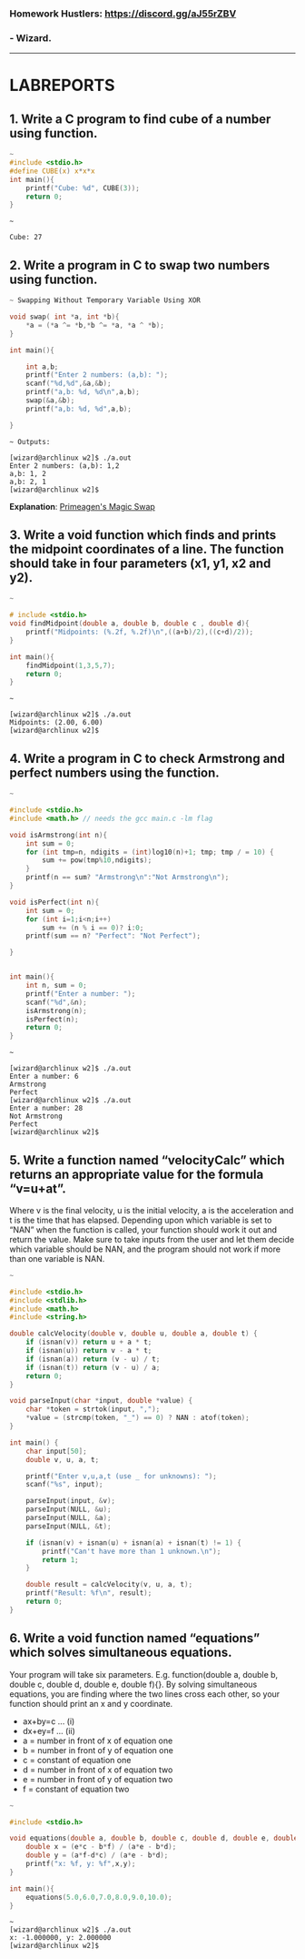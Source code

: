 ### Homework Hustlers: https://discord.gg/aJ55rZBV
### - Wizard.

--- 
# LABREPORTS

## 1. Write a C program to find cube of a number using function. 
```c
~
#include <stdio.h>
#define CUBE(x) x*x*x
int main(){
    printf("Cube: %d", CUBE(3));
    return 0;
}
```
```
~

Cube: 27
```

>
## 2. Write a program in C to swap two numbers using function.
```c
~ Swapping Without Temporary Variable Using XOR

void swap( int *a, int *b){
    *a = (*a ^= *b,*b ^= *a, *a ^ *b);
}

int main(){

    int a,b;
    printf("Enter 2 numbers: (a,b): ");
    scanf("%d,%d",&a,&b);
    printf("a,b: %d, %d\n",a,b);
    swap(&a,&b);
    printf("a,b: %d, %d",a,b);

}
```

```
~ Outputs:

[wizard@archlinux w2]$ ./a.out 
Enter 2 numbers: (a,b): 1,2
a,b: 1, 2
a,b: 2, 1
[wizard@archlinux w2]$ 
```
__Explanation__: [Primeagen's Magic Swap](https://www.youtube.com/shorts/DJxEYOC8IRc)

>
## 3. Write a void function which finds and prints the midpoint coordinates of a line. The function should take in four parameters (x1, y1, x2 and y2).
```c
~

# include <stdio.h>
void findMidpoint(double a, double b, double c , double d){
    printf("Midpoints: (%.2f, %.2f)\n",((a+b)/2),((c+d)/2));
}

int main(){
    findMidpoint(1,3,5,7);
    return 0;
}
```
```
~

[wizard@archlinux w2]$ ./a.out 
Midpoints: (2.00, 6.00)
[wizard@archlinux w2]$ 
```
>

## 4. Write a program in C to check Armstrong and perfect numbers using the function.

```c
~

#include <stdio.h>
#include <math.h> // needs the gcc main.c -lm flag

void isArmstrong(int n){
    int sum = 0;
    for (int tmp=n, ndigits = (int)log10(n)+1; tmp; tmp / = 10) {
        sum += pow(tmp%10,ndigits);
    }
    printf(n == sum? "Armstrong\n":"Not Armstrong\n");
}

void isPerfect(int n){
    int sum = 0;
    for (int i=1;i<n;i++)
        sum += (n % i == 0)? i:0;
    printf(sum == n? "Perfect": "Not Perfect");

}


int main(){
    int n, sum = 0;
    printf("Enter a number: ");
    scanf("%d",&n);
    isArmstrong(n);
    isPerfect(n);
    return 0;
}
```
```
~

[wizard@archlinux w2]$ ./a.out 
Enter a number: 6
Armstrong
Perfect
[wizard@archlinux w2]$ ./a.out 
Enter a number: 28
Not Armstrong
Perfect
[wizard@archlinux w2]$ 
```
>
## 5. Write a function named “velocityCalc” which returns an appropriate value for the formula “v=u+at”.

Where v is the final velocity, u is the initial velocity, a is the acceleration and t is the time that has elapsed. Depending upon which variable is set to “NAN” when the function is called, your function should work it out and return the value. Make sure to take inputs from the user and let them decide which variable should be NAN, and the program should not work if more than one variable is NAN.

```c
~

#include <stdio.h>
#include <stdlib.h>
#include <math.h>
#include <string.h>

double calcVelocity(double v, double u, double a, double t) {
    if (isnan(v)) return u + a * t;
    if (isnan(u)) return v - a * t;
    if (isnan(a)) return (v - u) / t;
    if (isnan(t)) return (v - u) / a;
    return 0;
}

void parseInput(char *input, double *value) {
    char *token = strtok(input, ",");
    *value = (strcmp(token, "_") == 0) ? NAN : atof(token);
}

int main() {
    char input[50];
    double v, u, a, t;

    printf("Enter v,u,a,t (use _ for unknowns): ");
    scanf("%s", input);

    parseInput(input, &v);
    parseInput(NULL, &u);
    parseInput(NULL, &a);
    parseInput(NULL, &t);

    if (isnan(v) + isnan(u) + isnan(a) + isnan(t) != 1) {
        printf("Can't have more than 1 unknown.\n");
        return 1;
    }

    double result = calcVelocity(v, u, a, t);
    printf("Result: %f\n", result);
    return 0;
}

```

>
## 6. Write a void function named “equations” which solves simultaneous equations. 
Your program will take six parameters. E.g. function(double a, double b, double c, double d, double e, double f){}. By solving simultaneous equations, you are finding where the two lines cross each other, so your function should print an x and y coordinate.

- ax+by=c ... (i)
- dx+ey=f ... (ii)
- a = number in front of x of equation one
- b = number in front of y of equation one
- c = constant of equation one
- d = number in front of x of equation two
- e = number in front of y of equation two
- f = constant of equation two

```c
~

#include <stdio.h>

void equations(double a, double b, double c, double d, double e, double f) {
    double x = (e*c - b*f) / (a*e - b*d);
    double y = (a*f-d*c) / (a*e - b*d);
    printf("x: %f, y: %f",x,y);
}

int main(){
    equations(5.0,6.0,7.0,8.0,9.0,10.0);
}
```
```
~
[wizard@archlinux w2]$ ./a.out 
x: -1.000000, y: 2.000000
[wizard@archlinux w2]$ 
```
